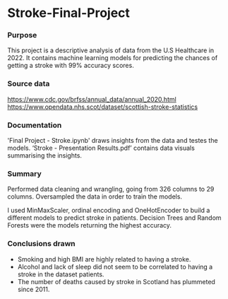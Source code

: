 # Stroke-Final-Project
### Purpose
This project is a descriptive analysis of data from the U.S Healthcare in 2022. It contains machine learning models for predicting the chances of getting a stroke with 99% accuracy scores.

### Source data
https://www.cdc.gov/brfss/annual_data/annual_2020.html
https://www.opendata.nhs.scot/dataset/scottish-stroke-statistics

### Documentation
'Final Project - Stroke.ipynb' draws insights from the data and testes the models.
‘Stroke - Presentation Results.pdf’ contains data visuals summarising the insights.

### Summary
Performed data cleaning and wrangling, going from 326 columns to 29 columns.
Oversampled the data in order to train the models.

I used MinMaxScaler, ordinal encoding and OneHotEncoder to build a different models to predict stroke in patients.
Decision Trees and Random Forests were the models returning the highest accuracy.

### Conclusions drawn
- Smoking and high BMI are highly related to having a stroke.
- Alcohol and lack of sleep did not seem to be correlated to having a stroke in the dataset patients.
- The number of deaths caused by stroke in Scotland has plummeted since 2011.
